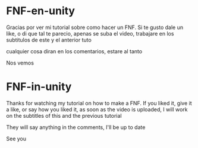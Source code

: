 # FNF-en-unity
Gracias por ver mi tutorial sobre como hacer un FNF.
Si te gusto dale un like, o di que tal te parecio, apenas se suba el video, trabajare en los subtitulos de este y el anterior tuto

cualquier cosa diran en los comentarios, estare al tanto

Nos vemos


# FNF-in-unity
Thanks for watching my tutorial on how to make a FNF.
If you liked it, give it a like, or say how you liked it, as soon as the video is uploaded, I will work on the subtitles of this and the previous tutorial

They will say anything in the comments, I'll be up to date

See you
